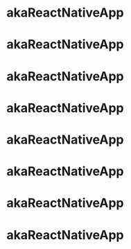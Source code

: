 # akaReactNativeApp
# akaReactNativeApp
# akaReactNativeApp
# akaReactNativeApp
# akaReactNativeApp
# akaReactNativeApp
# akaReactNativeApp
# akaReactNativeApp
